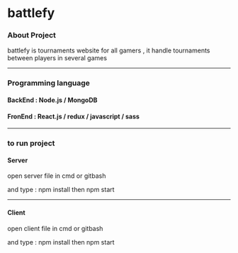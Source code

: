 <h1>battlefy</h1>
<h3>About Project</h3>
<p>battlefy is tournaments website for all gamers , it handle tournaments between players in several games</p>
<hr/>
<h3>Programming language</h3>
<h4>BackEnd : Node.js / MongoDB</h4>
<h4>FronEnd : React.js / redux / javascript / sass</h4>
<hr/>
<h3>to run project</h3>
<h4>Server</h4>
<p>open server file in cmd or gitbash </p>
<p>and type : npm install   then npm start </p>
<hr/>
<h4>Client</h4>
<p>open client file in cmd or gitbash </p>
<p>and type : npm install   then npm start </p>

